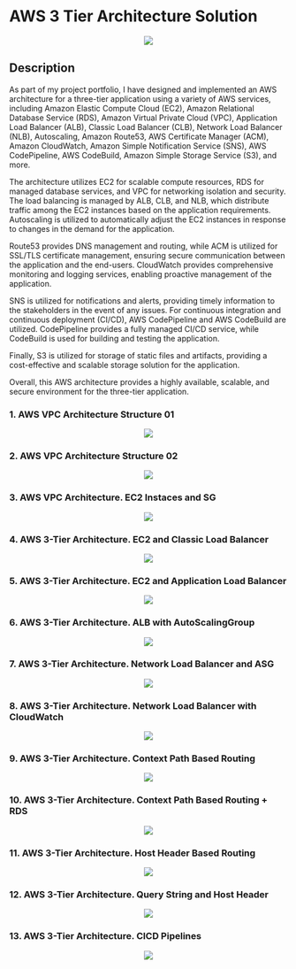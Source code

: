# AWS 3 Tier Architecture Solution

<p align="center">
  <img src="3tierarchitecture.gif"/>
</p>

## Description

As part of my project portfolio, I have designed and implemented an AWS architecture for a three-tier application using a variety of AWS services, including Amazon Elastic Compute Cloud (EC2), Amazon Relational Database Service (RDS), Amazon Virtual Private Cloud (VPC), Application Load Balancer (ALB), Classic Load Balancer (CLB), Network Load Balancer (NLB), Autoscaling, Amazon Route53, AWS Certificate Manager (ACM), Amazon CloudWatch, Amazon Simple Notification Service (SNS), AWS CodePipeline, AWS CodeBuild, Amazon Simple Storage Service (S3), and more.

The architecture utilizes EC2 for scalable compute resources, RDS for managed database services, and VPC for networking isolation and security. The load balancing is managed by ALB, CLB, and NLB, which distribute traffic among the EC2 instances based on the application requirements. Autoscaling is utilized to automatically adjust the EC2 instances in response to changes in the demand for the application.

Route53 provides DNS management and routing, while ACM is utilized for SSL/TLS certificate management, ensuring secure communication between the application and the end-users. CloudWatch provides comprehensive monitoring and logging services, enabling proactive management of the application.

SNS is utilized for notifications and alerts, providing timely information to the stakeholders in the event of any issues. For continuous integration and continuous deployment (CI/CD), AWS CodePipeline and AWS CodeBuild are utilized. CodePipeline provides a fully managed CI/CD service, while CodeBuild is used for building and testing the application.

Finally, S3 is utilized for storage of static files and artifacts, providing a cost-effective and scalable storage solution for the application.

Overall, this AWS architecture provides a highly available, scalable, and secure environment for the three-tier application.

### 1. AWS VPC Architecture Structure 01

<p align="center">
  <img src="/aws-3-tier-Solutions/jpg-format\AWS VPC Structure.jpg"/>
</p>

### 2. AWS VPC Architecture Structure 02

<p align="center">
  <img src="/aws-3-tier-Solutions/jpg-format\AWS VPC-SG.jpg"/>
</p>

### 3. AWS VPC Architecture. EC2 Instaces and SG

<p align="center">
  <img src="/aws-3-tier-Solutions/jpg-format\AWS VPC-EC2.jpg"/>
</p>

### 4. AWS 3-Tier Architecture. EC2 and Classic Load Balancer

<p align="center">
  <img src="/aws-3-tier-Solutions/jpg-format\AWS VPC-EC2 CLB.jpg"/>
</p>

### 5. AWS 3-Tier Architecture. EC2 and Application Load Balancer

<p align="center">
  <img src="/aws-3-tier-Solutions/jpg-format\AWS VPC-EC2 ALB.jpg"/>
</p>

### 6. AWS 3-Tier Architecture. ALB with AutoScalingGroup

<p align="center">
  <img src="/aws-3-tier-Solutions/jpg-format\AWS VPC-EC2 NLB ASG LT-LC.jpg"/>
</p>

### 7. AWS 3-Tier Architecture. Network Load Balancer and ASG

<p align="center">
  <img src="/aws-3-tier-Solutions/jpg-format\AWS VPC-EC2 NLB ASG LT-LC.jpg"/>
</p>

### 8. AWS 3-Tier Architecture. Network Load Balancer with CloudWatch

<p align="center">
  <img src="/aws-3-tier-Solutions/jpg-format\AWS VPC-EC2 NLB ASG LT-LC CW.jpg"/>
</p>

### 9. AWS 3-Tier Architecture. Context Path Based Routing

<p align="center">
  <img src="/aws-3-tier-Solutions/jpg-format\AWS VPC-EC2 ALB CPBR.jpg"/>
</p>

### 10. AWS 3-Tier Architecture. Context Path Based Routing + RDS

<p align="center">
  <img src="/aws-3-tier-Solutions/jpg-format\AWS VPC-EC2 ALB CPBR RDS.jpg"/>
</p>

### 11. AWS 3-Tier Architecture. Host Header Based Routing

<p align="center">
  <img src="/aws-3-tier-Solutions/jpg-format\AWS VPC-EC2 ALB HHBR.jpg"/>
</p>

### 12. AWS 3-Tier Architecture. Query String and Host Header

<p align="center">
  <img src="/aws-3-tier-Solutions/jpg-format\AWS VPC-EC2 ALB QSHH.jpg"/>
</p>

### 13. AWS 3-Tier Architecture. CICD Pipelines

<p align="center">
  <img src="/aws-3-tier-Solutions/jpg-format\WS VPC-EC2 CICD Pipeline.jpg"/>
</p>
